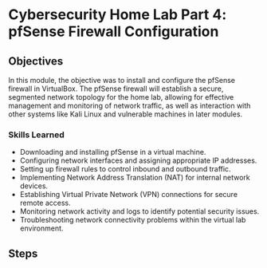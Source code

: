 # Cybersecurity Home Lab Part 4: pfSense Firewall Configuration

## Objectives
In this module, the objective was to install and configure the pfSense firewall in VirtualBox. The pfSense firewall will establish a secure, segmented network topology for the home lab, allowing for effective management and monitoring of network traffic, as well as interaction with other systems like Kali Linux and vulnerable machines in later modules.

### Skills Learned
- Downloading and installing pfSense in a virtual machine.
- Configuring network interfaces and assigning appropriate IP addresses.
- Setting up firewall rules to control inbound and outbound traffic.
- Implementing Network Address Translation (NAT) for internal network devices.
- Establishing Virtual Private Network (VPN) connections for secure remote access.
- Monitoring network activity and logs to identify potential security issues.
- Troubleshooting network connectivity problems within the virtual lab environment.


## Steps
